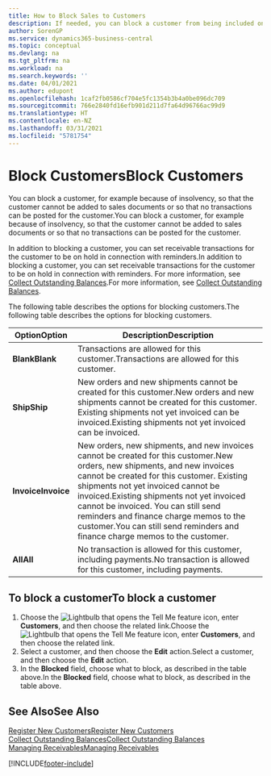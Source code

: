 ```yaml
---
title: How to Block Sales to Customers
description: If needed, you can block a customer from being included on sales documents and other sales transactions.
author: SorenGP
ms.service: dynamics365-business-central
ms.topic: conceptual
ms.devlang: na
ms.tgt_pltfrm: na
ms.workload: na
ms.search.keywords: ''
ms.date: 04/01/2021
ms.author: edupont
ms.openlocfilehash: 1caf2fb0586cf704e5fc1354b3b4a0be096dc709
ms.sourcegitcommit: 766e2840fd16efb901d211d7fa64d96766ac99d9
ms.translationtype: HT
ms.contentlocale: en-NZ
ms.lasthandoff: 03/31/2021
ms.locfileid: "5781754"
---
```

# <a name="block-customers"></a><span data-ttu-id="1c0b1-103">Block Customers</span><span class="sxs-lookup"><span data-stu-id="1c0b1-103">Block Customers</span></span>
<span data-ttu-id="1c0b1-104">You can block a customer, for example because of insolvency, so that the customer cannot be added to sales documents or so that no transactions can be posted for the customer.</span><span class="sxs-lookup"><span data-stu-id="1c0b1-104">You can block a customer, for example because of insolvency, so that the customer cannot be added to sales documents or so that no transactions can be posted for the customer.</span></span>

<span data-ttu-id="1c0b1-105">In addition to blocking a customer, you can set receivable transactions for the customer to be on hold in connection with reminders.</span><span class="sxs-lookup"><span data-stu-id="1c0b1-105">In addition to blocking a customer, you can set receivable transactions for the customer to be on hold in connection with reminders.</span></span> <span data-ttu-id="1c0b1-106">For more information, see [Collect Outstanding Balances](receivables-collect-outstanding-balances.md).</span><span class="sxs-lookup"><span data-stu-id="1c0b1-106">For more information, see [Collect Outstanding Balances](receivables-collect-outstanding-balances.md).</span></span>   

<span data-ttu-id="1c0b1-107">The following table describes the options for blocking customers.</span><span class="sxs-lookup"><span data-stu-id="1c0b1-107">The following table describes the options for blocking customers.</span></span>  

|<span data-ttu-id="1c0b1-108">Option</span><span class="sxs-lookup"><span data-stu-id="1c0b1-108">Option</span></span>|<span data-ttu-id="1c0b1-109">Description</span><span class="sxs-lookup"><span data-stu-id="1c0b1-109">Description</span></span>|  
|--------------------|------------|  
|<span data-ttu-id="1c0b1-110">**Blank**</span><span class="sxs-lookup"><span data-stu-id="1c0b1-110">**Blank**</span></span>|<span data-ttu-id="1c0b1-111">Transactions are allowed for this customer.</span><span class="sxs-lookup"><span data-stu-id="1c0b1-111">Transactions are allowed for this customer.</span></span>|
|<span data-ttu-id="1c0b1-112">**Ship**</span><span class="sxs-lookup"><span data-stu-id="1c0b1-112">**Ship**</span></span>|<span data-ttu-id="1c0b1-113">New orders and new shipments cannot be created for this customer.</span><span class="sxs-lookup"><span data-stu-id="1c0b1-113">New orders and new shipments cannot be created for this customer.</span></span> <span data-ttu-id="1c0b1-114">Existing shipments not yet invoiced can be invoiced.</span><span class="sxs-lookup"><span data-stu-id="1c0b1-114">Existing shipments not yet invoiced can be invoiced.</span></span>|  
|<span data-ttu-id="1c0b1-115">**Invoice**</span><span class="sxs-lookup"><span data-stu-id="1c0b1-115">**Invoice**</span></span>|<span data-ttu-id="1c0b1-116">New orders, new shipments, and new invoices cannot be created for this customer.</span><span class="sxs-lookup"><span data-stu-id="1c0b1-116">New orders, new shipments, and new invoices cannot be created for this customer.</span></span> <span data-ttu-id="1c0b1-117">Existing shipments not yet invoiced cannot be invoiced.</span><span class="sxs-lookup"><span data-stu-id="1c0b1-117">Existing shipments not yet invoiced cannot be invoiced.</span></span> <span data-ttu-id="1c0b1-118">You can still send reminders and finance charge memos to the customer.</span><span class="sxs-lookup"><span data-stu-id="1c0b1-118">You can still send reminders and finance charge memos to the customer.</span></span>|  
|<span data-ttu-id="1c0b1-119">**All**</span><span class="sxs-lookup"><span data-stu-id="1c0b1-119">**All**</span></span>|<span data-ttu-id="1c0b1-120">No transaction is allowed for this customer, including payments.</span><span class="sxs-lookup"><span data-stu-id="1c0b1-120">No transaction is allowed for this customer, including payments.</span></span>|  

## <a name="to-block-a-customer"></a><span data-ttu-id="1c0b1-121">To block a customer</span><span class="sxs-lookup"><span data-stu-id="1c0b1-121">To block a customer</span></span>  
1. <span data-ttu-id="1c0b1-122">Choose the ![Lightbulb that opens the Tell Me feature](media/ui-search/search_small.png "Tell me what you want to do") icon, enter **Customers**, and then choose the related link.</span><span class="sxs-lookup"><span data-stu-id="1c0b1-122">Choose the ![Lightbulb that opens the Tell Me feature](media/ui-search/search_small.png "Tell me what you want to do") icon, enter **Customers**, and then choose the related link.</span></span>
2. <span data-ttu-id="1c0b1-123">Select a customer, and then choose the **Edit** action.</span><span class="sxs-lookup"><span data-stu-id="1c0b1-123">Select a customer, and then choose the **Edit** action.</span></span>
3. <span data-ttu-id="1c0b1-124">In the **Blocked** field, choose what to block, as described in the table above.</span><span class="sxs-lookup"><span data-stu-id="1c0b1-124">In the **Blocked** field, choose what to block, as described in the table above.</span></span>

## <a name="see-also"></a><span data-ttu-id="1c0b1-125">See Also</span><span class="sxs-lookup"><span data-stu-id="1c0b1-125">See Also</span></span>  
[<span data-ttu-id="1c0b1-126">Register New Customers</span><span class="sxs-lookup"><span data-stu-id="1c0b1-126">Register New Customers</span></span>](sales-how-register-new-customers.md)  
[<span data-ttu-id="1c0b1-127">Collect Outstanding Balances</span><span class="sxs-lookup"><span data-stu-id="1c0b1-127">Collect Outstanding Balances</span></span>](receivables-collect-outstanding-balances.md)  
[<span data-ttu-id="1c0b1-128">Managing Receivables</span><span class="sxs-lookup"><span data-stu-id="1c0b1-128">Managing Receivables</span></span>](receivables-manage-receivables.md)  


[!INCLUDE[footer-include](includes/footer-banner.md)]
